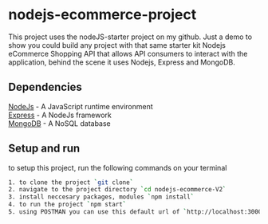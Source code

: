 # nodejs-ecommerce-project

This project uses the nodeJS-starter project on my github.
Just a demo to show you could build any project with that same starter kit
Nodejs eCommerce Shopping API that allows API consumers to interact with the application, behind the scene it uses Nodejs, Express and MongoDB.

## Dependencies
[NodeJs](https://nodejs.org/en/) - A JavaScript runtime environment\
[Express](https://expressjs.com/) - A NodeJs framework\
[MongoDB](https://www.mongodb.com/) - A NoSQL database

## Setup and run
to setup this project, run the following commands on your terminal
```bash
1. to clone the project `git clone`
2. navigate to the project directory `cd nodejs-ecommerce-V2`
3. install neccesary packages, modules `npm install`
4. to run the project `npm start`
5. using POSTMAN you can use this default url of `http://localhost:3000`
```
